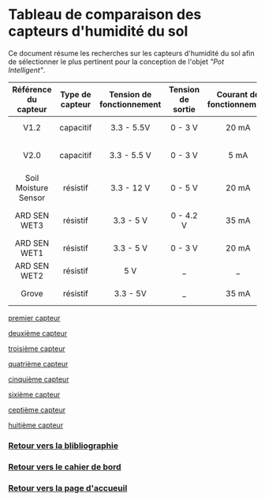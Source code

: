 # Tableau de comparaison des capteurs d'humidité du sol

Ce document résume les recherches sur les capteurs d'humidité du sol afin de sélectionner le plus pertinent pour la conception de l'objet *"Pot Intelligent"*.

| Référence du capteur  | Type de capteur | Tension de fonctionnement | Tension de sortie | Courant de fonctionnement | Dimensions        | Compatible avec Arduino | Compatible avec Raspberry Pi | Prix  |
|:---------------------:|:---------------:|:----------------------------------------:|:-----------------:|:-------------------------:|:----------------:|:-----------------------:|:----------------------------:|:-----:|
| V1.2                  | capacitif       | 3.3 - 5.5V                               | 0 - 3 V           | 20 mA                     | 22 x 97 x 9 mm   | Oui                     | Oui                          | 9,49€  |
| V2.0                  | capacitif       | 3.3 - 5.5 V                              | 0 - 3 V           | 5 mA                      | 100 x 22 x 10 mm | Oui                     | avec un convertisseur ADC    | 2,92€  |
| Soil Moisture Sensor  | résistif        | 3.3 - 12 V                               | 0 - 5 V           | 20 mA                     | 36 x 15 x 7 mm   | Oui                     | Oui                          | 2,7€   |
| ARD SEN WET3          | résistif        | 3.3 - 5 V                                | 0 - 4.2 V         | 35 mA                     | 82 x 20 x 10 mm  | Oui                     | avec le module ADC KY053     | 5,03€  |
| ARD SEN WET1          | résistif        | 3.3 - 5 V                                | 0 - 3 V           | 20 mA                     | _                | Oui                     | Non                          | 0,97€  |
| ARD SEN WET2          | résistif        | 5 V                                      | _                 | _                         | 65 x 20 mm       | Oui                     | Non                          | 0,83€  |
| Grove                 | résistif        | 3.3 - 5V                                 | _                 | 35 mA                     | 20 X 60 mm       | Oui                     | Non                          | 4,43€  |

[premier capteur](https://cdn.shopify.com/s/files/1/1509/1638/files/Hygrometer_V1.2_Sensor_Modul_Datenblatt_AZ-Delivery_Vertriebs_GmbH.pdf?v=1608545956)

[deuxième capteur](https://www.youtube.com/watch?v=NAtyDvdNi_o&t=114s)

[troisième capteur](https://www.reichelt.com/fr/fr/cartes-de-d-veloppement-capteur-d-humidit-encastrable-dans-le-debo-cap-sens-p223620.html?r=1&fbclid=IwAR1)

[quatrième capteur](https://www.youtube.com/watch?v=8wXSh9TeYoA&t=44s)

[cinquième capteur](https://cdn-reichelt.de/documents/datenblatt/A300/DATASHEET_SEN-MOISTURE.pdf)

[sixième capteur](https://cdn-reichelt.de/documents/datenblatt/A300/ME110.pdf)

[ceptième capteur](https://cdn-reichelt.de/documents/datenblatt/A300/SE045.pdf)

[huitième capteur](https://cdn-reichelt.de/documents/datenblatt/A300/101020008_01.pdf)




### [Retour vers la blibliographie](https://github.com/TeteNeuvyAlexandre/Projet-Agriculture-Urbaine/blob/main/Bibliographie/Bibliographie.md)

### [Retour vers le cahier de bord](https://github.com/TeteNeuvyAlexandre/Projet-Agriculture-Urbaine/blob/main/Cahier-de-Bord/CahierDeBord.md)

### [Retour vers la page d'accueuil](https://github.com/TeteNeuvyAlexandre/Projet-Agriculture-Urbaine)
